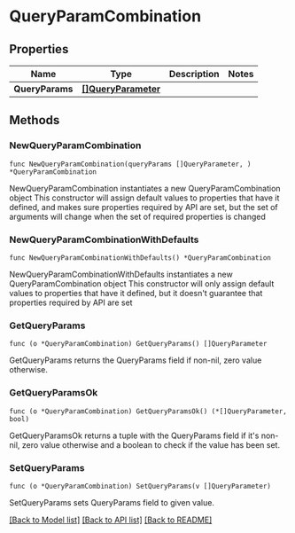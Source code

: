 # QueryParamCombination

## Properties

Name | Type | Description | Notes
------------ | ------------- | ------------- | -------------
**QueryParams** | [**[]QueryParameter**](QueryParameter.md) |  | 

## Methods

### NewQueryParamCombination

`func NewQueryParamCombination(queryParams []QueryParameter, ) *QueryParamCombination`

NewQueryParamCombination instantiates a new QueryParamCombination object
This constructor will assign default values to properties that have it defined,
and makes sure properties required by API are set, but the set of arguments
will change when the set of required properties is changed

### NewQueryParamCombinationWithDefaults

`func NewQueryParamCombinationWithDefaults() *QueryParamCombination`

NewQueryParamCombinationWithDefaults instantiates a new QueryParamCombination object
This constructor will only assign default values to properties that have it defined,
but it doesn't guarantee that properties required by API are set

### GetQueryParams

`func (o *QueryParamCombination) GetQueryParams() []QueryParameter`

GetQueryParams returns the QueryParams field if non-nil, zero value otherwise.

### GetQueryParamsOk

`func (o *QueryParamCombination) GetQueryParamsOk() (*[]QueryParameter, bool)`

GetQueryParamsOk returns a tuple with the QueryParams field if it's non-nil, zero value otherwise
and a boolean to check if the value has been set.

### SetQueryParams

`func (o *QueryParamCombination) SetQueryParams(v []QueryParameter)`

SetQueryParams sets QueryParams field to given value.



[[Back to Model list]](../README.md#documentation-for-models) [[Back to API list]](../README.md#documentation-for-api-endpoints) [[Back to README]](../README.md)


